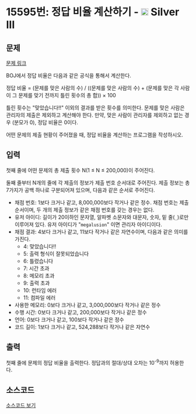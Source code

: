 # 15595번: 정답 비율 계산하기 - <img src="https://static.solved.ac/tier_small/8.svg" style="height:20px" /> Silver III

<!-- performance -->

<!-- 문제 제출 후 깃허브에 푸시를 했을 때 제출한 코드의 성능이 입력될 공간입니다.-->

<!-- end -->

## 문제

[문제 링크](https://boj.kr/15595)


<p>BOJ에서 정답 비율은 다음과 같은 공식을 통해서 계산한다.</p>

<p>정답 비율 = (문제를 맞은 사람의 수) / ((문제를 맞은 사람의 수) + (문제를 맞은 각 사람이 그 문제를 맞기 전까지 틀린 횟수의 총 합)) × 100</p>

<p>틀린 횟수는 "<span class="result-ac">맞았습니다!!</span>" 이외의 결과를 받은 횟수를 의미한다. 문제를 맞은 사람은 관리자의 제출은 제외하고 계산해야 한다. 만약, 맞은 사람이 관리자를 제외하고 없는 경우 (분모가 0), 정답 비율은 0이다.</p>

<p>어떤 문제의 제출 현황이 주어졌을 때, 정답 비율을 계산하는 프로그램을 작성하시오.</p>



## 입력


<p>첫째 줄에 어떤 문제의 총 제출 횟수 N(1 ≤ N ≤ 200,000)이 주어진다.</p>

<p>둘째 줄부터 N개의 줄에 각 제출의 정보가 제출 번호 순서대로 주어진다. 제출 정보는 총 7가지가 공백 하나로 구분되어져 있으며, 다음과 같은 순서로 주어진다.</p>

<ul>
<li>채점 번호: 1보다 크거나 같고, 8,000,000보다 작거나 같은 정수. 채점 번호는 제출 순서이며, 두 개의 제출 정보가 같은 채점 번호를 갖는 경우는 없다.</li>
<li>유저 아이디: 길이가 20이하인 문자열, 알파벳 소문자와 대문자, 숫자, 밑 줄(<code>_</code>)로만 이루어져 있다. 유저 아이디가 "<code>megalusion</code>" 이면 관리자 아이디이다.</li>
<li>채점 결과: 4보다 크거나 같고, 11보다 작거나 같은 자연수이며, 다음과 같은 의미를 가진다.
<ul>
<li>4: <span class="result-ac">맞았습니다!!</span></li>
<li>5: <span class="result-pe">출력 형식이 잘못되었습니다</span></li>
<li>6: <span class="result-wa">틀렸습니다</span></li>
<li>7: <span class="result-tle">시간 초과</span></li>
<li>8: <span class="result-mle">메모리 초과</span></li>
<li>9: <span class="result-ole">출력 초과</span></li>
<li>10: <span class="result-rte">런타임 에러</span></li>
<li>11: <span class="result-ce">컴파일 에러</span></li>
</ul>
</li>
<li>사용한 메모리: 0보다 크거나 같고, 3,000,000보다 작거나 같은 정수</li>
<li>수행 시간: 0보다 크거나 같고, 200,000보다 작거나 같은 정수</li>
<li>언어: 0보다 크거나 같고, 100보다 작거나 같은 정수</li>
<li>코드 길이: 1보다 크거나 같고, 524,288보다 작거나 같은 자연수</li>
</ul>



## 출력


<p>첫째 줄에 문제의 정답 비율을 출력한다. 정답과의 절대/상대 오차는 10<sup>-9</sup>까지 허용한다.</p>



## 소스코드

[소스코드 보기](정답%20비율%20계산하기.cpp)